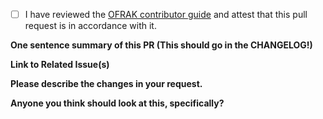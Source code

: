 - [ ] I have reviewed the [OFRAK contributor guide](https://ofrak.com/docs/contributor-guide/getting-started.html) and attest that this pull request is in accordance with it.

**One sentence summary of this PR (This should go in the CHANGELOG!)**

**Link to Related Issue(s)**

**Please describe the changes in your request.**

**Anyone you think should look at this, specifically?**
